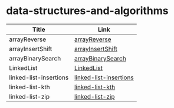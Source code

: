 # data-structures-and-algorithms


| Title                  | Link                                                       |
|------------------------|------------------------------------------------------------|
| arrayReverse           | [arrayReverse](./arrayReverse/ArrayReverse.md)             |
| arrayInsertShift       | [arrayInsertShift](./ArrayInsertShift/ArrayInsertShift.md) |
| arrayBinarySearch      | [arrayBinarySearch](./arrayBS/ArrayBS.md)                  |
| LinkedList             | [LinkedList](./LinkedList/LinkedList.md)                   |
| linked-list-insertions | [linked-list-insertions](./LinkedList/insertions.md)       |
| linked-list-kth        | [linked-list-kth](./LinkedList/kth.md)                     |
| linked-list-zip        | [linked-list-zip](./LinkedList/zipLists.md)                |